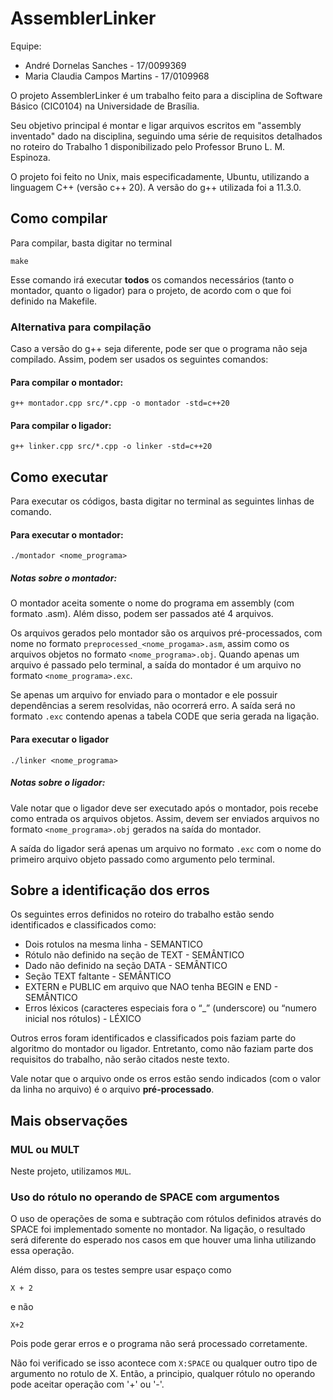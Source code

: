 # AssemblerLinker

Equipe:

- André Dornelas Sanches - 17/0099369
- Maria Claudia Campos Martins - 17/0109968

O projeto AssemblerLinker é um trabalho feito para a disciplina de Software Básico (CIC0104) na Universidade de Brasília. 

Seu objetivo principal é montar e ligar arquivos escritos em "assembly inventado" dado na disciplina, seguindo uma série de requisitos detalhados no roteiro do Trabalho 1 disponibilizado pelo Professor Bruno L. M. Espinoza. 

O projeto foi feito no Unix, mais especificadamente, Ubuntu, utilizando a linguagem C++ (versão c++ 20). A versão do g++ utilizada foi a 11.3.0.

## Como compilar

Para compilar, basta digitar no terminal 

```
make
```

Esse comando irá executar **todos** os comandos necessários (tanto o montador, quanto o ligador) para o projeto, de acordo com o que foi definido na Makefile. 

### Alternativa para compilação 

Caso a versão do g++ seja diferente, pode ser que o programa não seja compilado. Assim, podem ser usados os seguintes comandos:

#### Para compilar o montador:

```
g++ montador.cpp src/*.cpp -o montador -std=c++20
```

#### Para compilar o ligador:

```
g++ linker.cpp src/*.cpp -o linker -std=c++20
```

## Como executar 

Para executar os códigos, basta digitar no terminal as seguintes linhas de comando.

#### Para executar o montador:

```
./montador <nome_programa> 
```

##### Notas sobre o montador: 

O montador aceita somente o nome do programa em assembly (com formato .asm). Além disso, podem ser passados até 4 arquivos. 

Os arquivos gerados pelo montador são os arquivos pré-processados, com nome no formato ```preprocessed_<nome_progama>.asm```, assim como os arquivos objetos no formato ```<nome_programa>.obj```. Quando apenas um arquivo é passado pelo terminal, a saída do montador é um arquivo no formato ```<nome_programa>.exc```.

Se apenas um arquivo for enviado para o montador e ele possuir dependências a serem resolvidas, não ocorrerá erro. A saída será no formato ```.exc``` contendo apenas a tabela CODE que seria gerada na ligação.

#### Para executar o ligador 

```
./linker <nome_programa> 
```

##### Notas sobre o ligador:

Vale notar que o ligador deve ser executado após o montador, pois recebe como entrada os arquivos objetos. Assim, devem ser enviados arquivos no formato ```<nome_programa>.obj``` gerados na saída do montador.

A saída do ligador será apenas um arquivo no formato ```.exc``` com o nome do primeiro arquivo objeto passado como argumento pelo terminal. 


## Sobre a identificação dos erros 

Os seguintes erros definidos no roteiro do trabalho estão sendo identificados e classificados como: 

- Dois rotulos na mesma linha - SEMANTICO
- Rótulo não definido na seção de TEXT - SEMÂNTICO
- Dado não definido na seção DATA - SEMÂNTICO
- Seção TEXT faltante - SEMÂNTICO
- EXTERN e PUBLIC em arquivo que NAO tenha BEGIN e END - SEMÂNTICO
- Erros léxicos (caracteres especiais fora o “_” (underscore) ou “numero inicial nos rótulos) - LÉXICO

Outros erros foram identificados e classificados pois faziam parte do algoritmo do montador ou ligador. Entretanto, como não faziam parte dos requisitos do trabalho, não serão citados neste texto. 

Vale notar que o arquivo onde os erros estão sendo indicados (com o valor da linha no arquivo) é o arquivo **pré-processado**.

## Mais observações 

### MUL ou MULT

Neste projeto, utilizamos ```MUL```.

### Uso do rótulo no operando de SPACE com argumentos

O uso de operações de soma e subtração com rótulos definidos através do SPACE foi implementado somente no montador. Na ligação, o resultado será diferente do esperado nos casos em que houver uma linha utilizando essa operação. 

Além disso, para os testes sempre usar espaço como

```
X + 2 
```

e não 

```
X+2 
```

Pois pode gerar erros e o programa não será processado corretamente. 

Não foi verificado se isso acontece com ```X:SPACE``` ou qualquer outro tipo de argumento no rotulo de X. Então, a principio, qualquer rótulo no operando pode aceitar operação com '+' ou '-'.

